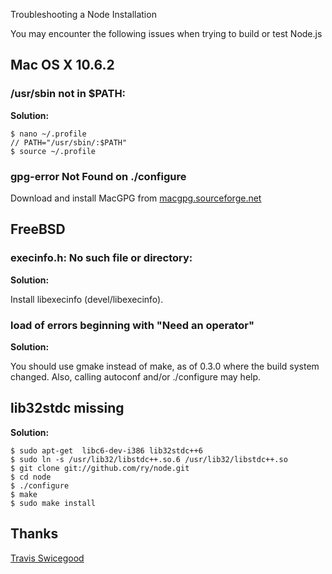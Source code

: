 Troubleshooting a Node Installation

You may encounter the following issues when trying to build or test Node.js

## Mac OS X 10.6.2

### /usr/sbin not in $PATH:

**Solution:**

    $ nano ~/.profile
    // PATH="/usr/sbin/:$PATH"
    $ source ~/.profile

### gpg-error Not Found on ./configure

Download and install MacGPG from [macgpg.sourceforge.net](http://macgpg.sourceforge.net/)

## FreeBSD

### execinfo.h: No such file or directory:

**Solution:**

Install libexecinfo (devel/libexecinfo).

### load of errors beginning with "Need an operator"

**Solution:**

You should use gmake instead of make, as of 0.3.0 where the build system changed.
Also, calling autoconf and/or ./configure may help.

## lib32stdc missing

**Solution:**

    $ sudo apt-get  libc6-dev-i386 lib32stdc++6 
    $ sudo ln -s /usr/lib32/libstdc++.so.6 /usr/lib32/libstdc++.so
    $ git clone git://github.com/ry/node.git
    $ cd node
    $ ./configure 
    $ make
    $ sudo make install

## Thanks

[Travis Swicegood](http://www.travisswicegood.com/index.php/2009/07/11/compiling-node-js-on-ubuntu-9-04)
